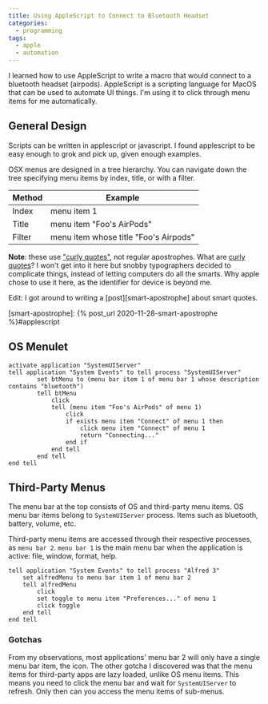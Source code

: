 ```yaml
---
title: Using AppleScript to Connect to Bluetooth Headset
categories:
  - programming
tags:
  - apple
  - automation
---
```


I learned how to use AppleScript to write a macro that would connect to a bluetooth headset (airpods).
AppleScript is a scripting language for MacOS that can be used to automate UI things.
I'm using it to click through menu items for me automatically.

## General Design

Scripts can be written in applescript or javascript.
I found applescript to be easy enough to grok and pick up, given enough examples.

OSX menus are designed in a tree hierarchy.
You can navigate down the tree specifying menu items by index, title, or with a filter.

| Method | Example                               |
| ------ | ------------------------------------- |
| Index  | menu item 1                           |
| Title  | menu item "Foo's AirPods"             |
| Filter | menu item whose title "Foo's Airpods" |

**Note**: these use ["curly quotes"][curly-quotes], not regular apostrophes.
What are [curly quotes][curly-quotes-using]?
I won't get into it here but snobby typographers decided to complicate things, instead of letting computers do all the smarts.
Why apple chose to use it here, as the identifier for device is beyond me.

[curly-quotes]: https://en.wikipedia.org/wiki/Quotation_mark#Curved_quotes_within_and_across_applications
[curly-quotes-using]: https://chrisbracco.com/curly-quotes/#usage-1

Edit: I got around to writing a [post][smart-apostrophe] about smart quotes.

[smart-apostrophe]: {% post_url 2020-11-28-smart-apostrophe %}#applescript

## OS Menulet

```applescript
activate application "SystemUIServer"
tell application "System Events" to tell process "SystemUIServer"
        set btMenu to (menu bar item 1 of menu bar 1 whose description contains "bluetooth")
        tell btMenu
            click
            tell (menu item "Foo's AirPods" of menu 1)
                click
                if exists menu item "Connect" of menu 1 then
                    click menu item "Connect" of menu 1
                    return "Connecting..."
                end if
            end tell
        end tell
end tell
```

## Third-Party Menus

The menu bar at the top consists of OS and third-party menu items.
OS menu bar items belong to `SystemUIServer` process.
Items such as bluetooth, battery, volume, etc.

Third-party menu items are accessed through their respective processes, as `menu bar 2`.
`menu bar 1` is the main menu bar when the application is active: file, window, format, help.

```applescript
tell application "System Events" to tell process "Alfred 3"
    set alfredMenu to menu bar item 1 of menu bar 2
    tell alfredMenu
        click
        set toggle to menu item "Preferences..." of menu 1
        click toggle
    end tell
end tell
```

### Gotchas

From my observations, most applications' menu bar 2 will only have a single menu bar item, the icon.
The other gotcha I discovered was that the menu items for third-party apps are lazy loaded, unlike OS menu items.
This means you need to click the menu bar and wait for `SystemUIServer` to refresh.
Only then can you access the menu items of sub-menus.
